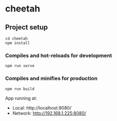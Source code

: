 # cheetah

## Project setup
```
cd cheetah
npm install
```
### Compiles and hot-reloads for development
```
npm run serve
```
### Compiles and minifies for production
```
npm run build
```
App running at:
  - Local:   http://localhost:8080/
  - Network: http://192.168.1.225:8080/
